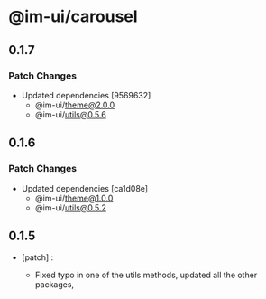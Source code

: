 # @im-ui/carousel

## 0.1.7

### Patch Changes

- Updated dependencies [9569632]
  - @im-ui/theme@2.0.0
  - @im-ui/utils@0.5.6

## 0.1.6

### Patch Changes

- Updated dependencies [ca1d08e]
  - @im-ui/theme@1.0.0
  - @im-ui/utils@0.5.2

## 0.1.5

- [patch] :

  - Fixed typo in one of the utils methods, updated all the other packages,
